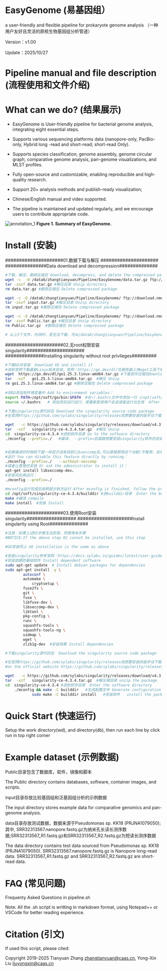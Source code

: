 # EasyGenome (易基因组）

a user-friendly and flexible pipeline for prokaryote genome analysis （一种用户友好且灵活的原核生物基因组分析管道）

Version：v1.00

Update：2025/10/27

# Pipeline manual and file description (流程使用和文件介绍)


# What can we do? (结果展示)
- EasyGenome is User-friendly pipeline for bacterial genome analysis, integrating eight essential steps.

-  Supports various sequencing platforms data (nanopore-only, PacBio-only, Hybrid long -read and short-read; short-read Only).

- Supports species classification, genome assembly, genome circular graph, comparative genome analysis, pan-genome visualizations, and MLST profiles.

- Fully open-source and customizable, enabling reproducible and high-quality research.

- Support 20+ analysis methods and publish-ready visualization;

- Chinese/English manual and video supported.

- The pipeline is maintained and updated regularly, and we encourage users to contribute appropriate code.

![annotation_1](https://github.com/user-attachments/assets/e446ca2a-0821-4c08-83af-3ca125a1c969)
**Figure 1. Summary of EasyGenome.**

# Install (安装)
#####################01.数据下载与解压  #####################
###############Data download and decompression##############
```bash
#下载，解压，删除压缩包 Download, decompress, and delete the compressed package
wget -c  -O /data6/zhangtianyuan/Pipeline/EasyGenome/data.tar.gz ftp://download.nmdc.cn/Easygenome/data.tar.gz   #下载测试数据到指定目录，注意修改/data6/zhangtianyuan/Pipeline/EasyGenome/为本服务器上的目录 #Download test data to the specified directory, please make sure to modify/data6/zhangtianyuan/Pipeline/EasyGenome/to the directory on this server
tar -zxvf data.tar.gz #解压目录 Unzip directory
rm data.tar.gz #删除压缩包 Delete compressed package

wget -c -O /data6/zhangtianyuan/Pipeline/EasyGenome/ ftp://download.nmdc.cn/Easygenome/input.tar.gz #下载准备数据、示例数据 Download preparation data and sample data 
tar -zxvf input.tar.gz #解压目录 Unzip directory
rm input.tar.gz #删除压缩包 Delete compressed package

wget -c -O /data6/zhangtianyuan/Pipeline/EasyGenome/ ftp://download.nmdc.cn/Easygenome/Public.tar.gz #下载软件、数据库 Download software and database 
tar -zxvf Public.tar.gz #解压目录 Unzip directory
rm Public.tar.gz  #删除压缩包 Delete compressed package

# 以上3个文件，内测时，若无法下载，可从/data6/zhangtianyuan/Pipeline/EasyGenome拷贝
```

#####################02.无root权限安装singularity#####################  
##############Installing singularity without root privileges#########
```bash
#下载GO并安装  Download GO and install it
#进到官网下载最新Linux版本安装，官网：https://go.dev/dl/在服务器上用wget工具下载或者手动进官网下载再传到服务器上都可
wget  https://go.dev/dl/go1.25.3.linux-amd64.tar.gz #下载软件压缩包Download the software compressed package
tar  -xzf   go1.25.3.linux-amd64.tar.gz  #解压 Unzip
rm go1.25.3.linux-amd64.tar.gz #删除压缩包 Delete compressed package
 
#将GO添加到环境变量中 Add to environment variables：
export PATH=/opt/soft/go/bin:$PATH  #在~/.bashrc文件中添加一行（/opt/soft/go/替换成你的go安装目录）  Add a line to the ~/.bashrc file (replace /opt/soft/go/ with your go installation directory)
source ~/.bashrc   # 添加完后运行这行，使重新登录用户会话或者运行也生效  After adding, run this line to make it effective to log in to the user session or run again

#下载singularity源代码包 Download the singularity source code package
#在官网https://github.com/sylabs/singularity/releases找想要安装的版手动下载或wget工具下载 

wget   -c https://github.com/sylabs/singularity/releases/download/v4.3.4/singularity-ce-4.3.4.tar.gz #下载 Download
tar  -xzf   singularity-ce-4.3.4.tar.gz  #解压 Unzip
cd  singularity-ce-4.3.4 #进到软件目录 Go to the software directory
./mconfig --prefix=./   #编译， --prefix=后面跟想要安装singularity软件的目录 Compile, --prefix= followed by the directory where you want to install the singularity software


#如果编译的时候和下面一样显示没有找到libseccomp包,可以直接禁用这个功能(不推荐，会导致对应的功能不可用) If the libseccomp package is not found during compilation as shown below, you can disable this feature directly(Not recommended, as it will cause the corresponding function to be unavailable)
#运行 You can disable this feature directly by running：
./mconfig --prefix=./   --without-seccomp
#或者让管理员安装 Or ask the administrator to install it：
apt-get install libseccomp-dev，
#安装完后再运行：
./mconfig --prefix=./

#mconfig运行完成后按照提示依次运行 After mconfig is finished, follow the prompts to run
cd /opt/soft/singularity-ce-4.3.4/builddir #进builddir目录  Enter the builddir directory 
make #编译 compile
make install  #安装 Install
```
 
#####################03.使用Root安装singularity##################
####################Install singularity using Root##############
```bash
#注意：如果上述02步骤无法安装，则使用本步骤
#NOTICE:If the above step 02 cannot be installed, use this step

#GO安装同上 GO installation is the same as above

#安装singularity参考官网：https://docs.sylabs.io/guides/latest/user-guide/quick_start.html#download
#安装依赖的基础软件 Install dependent software
sudo apt-get update  # Install debian packages for dependencies
sudo apt-get install -y \ 
		autoconf \
		automake \
	        cryptsetup \
		fuse2fs \
		git \
		fuse \
		libfuse-dev \
		libseccomp-dev \
		libtool \
		pkg-config \
		runc \
		squashfs-tools \
		squashfs-tools-ng \
		uidmap \
		wget \
		zlib1g-dev  #安装依赖 Install dependencies

#下载singularity源代码包  Download the singularity source code package

#在官网https://github.com/sylabs/singularity/releases找想要安装的版手动下载或wget工具下载 
#on the official website https://github.com/sylabs/singularity/releases Find the version you want to install and download it manually or with the wget tool

wget   -c https://github.com/sylabs/singularity/releases/download/v4.3.4/singularity-ce-4.3.4.tar.gz #download the package
tar  -xzf   singularity-ce-4.3.4.tar.gz  #解压缩目录	unzip the package
cd  singularity-ce-4.3.4 #进到软件目录  Enter the software directory
	./mconfig && make -C builddir   #生成配置文件	Generate configuration file
	    	sudo make -C builddir install	#安装软件	install the package

```

# Quick Start (快速运行)
Setup the work directory(wd), and  directory(db), then run each line by click run in top right corner

# Example dataset (示例数据)
Public目录包含了数据库，软件，镜像和脚本

The Public directory contains databases, software, container images, and scripts.

input目录存放比较基因组和泛基因组分析的示例数据  

The input directory stores example data for comparative genomics and pan-genome analysis.

data目录存放测试数据，数据来源于Pseudomonas sp. KK18 (PRJNA1079050);其中, SRR32313567.nanopore.fastq.gz为纳米孔长读长测序数据;SRR32313567_R1.fastq.gz和SRR32313567_R2.fastq.gz为短读长测序数据    

The data directory contains test data sourced from Pseudomonas sp. KK18 (PRJNA1079050).  SRR32313567.nanopore.fastq.gz is Nanopore long-read data. SRR32313567_R1.fastq.gz and SRR32313567_R2.fastq.gz are short-read data.

# FAQ (常见问题)
Frequenty Asked Questions in pipeline.sh

Note: All the .sh script is writting in markdown format, using Notepad++ or VSCode for better reading experience.

# Citation (引文)
If used this script, please cited:

Copyright 2019-2025 Tianyuan Zhang zhangtianyuan@caas.cn, Yong-Xin Liu liuyongxin@caas.cn
